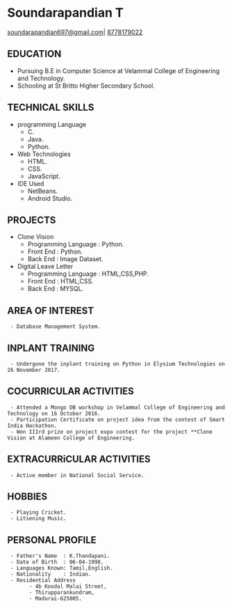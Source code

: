 # Soundarapandian T 
[soundarapandian697@gmail.com](mailto:soundarapandian697@gmail.com)|
[8778179022](tel:8778179022)

## EDUCATION
- Pursuing B.E in Computer Science  at Velammal College of Engineering and Technology.
- Schooling at St Britto Higher Secondary School. 

## TECHNICAL SKILLS
   - programming Language
       - C.
       - Java.
       - Python.
   - Web Technologies
       - HTML.
       - CSS.
       - JavaScript.
   - IDE Used
       - NetBeans.
       - Android Studio.
       
## PROJECTS
   - Clone Vision
     - Programming Language : Python.
     - Front End : Python.
     - Back  End : Image Dataset.
   - Digital Leave Letter
     - Programming Language : HTML,CSS,PHP.
     - Front End : HTML,CSS.
     - Back  End : MYSQL.
     
## AREA OF INTEREST
     - Database Management System.
     
## INPLANT TRAINING
     - Undergone the inplant training on Python in Elysium Technologies on 26 November 2017.
        
## COCURRICULAR ACTIVITIES
     - Attended a Mongo DB workshop in Velammal College of Engineering and Technology on 16 October 2016.
     - Participation Certificate on project idea from the contest of Smart India Hackathon.
     - Won IIIrd prize on project expo contest for the project **Clone Vision at Alameen College of Engineering.
     
## EXTRACURRiCULAR ACTIVITIES
     - Active member in National Social Service.
## HOBBIES
     - Playing Cricket.
     - Litsening Music.
## PERSONAL PROFILE
     - Father's Name  : K.Thandapani.
     - Date of Birth  : 06-04-1998.
     - Languages Known: Tamil,English.
     - Nationality    : Indian.
     - Residential Address
           - 4b Koodal Malai Street,
           - Thirupparankundram,
           - Madurai-625005.
           
